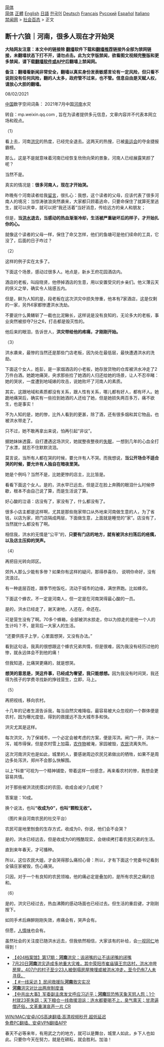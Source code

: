  <!-- 面包屑导航 --> <div class="breadcrumb"><!-- GTranslate: https://gtranslate.io/ -->  <div class="switcher notranslate">  <div class="selected">  <a href="#" onclick="return false;"> 简体</a>  </div>  <div class="option">  <a href="https://www.bannedbook.org" onclick="doGTranslate('zh-CN|zh-CN');jQuery('div.switcher div.selected a').html(jQuery(this).html());return false;" title="简体中文" class="nturl selected"> 简体</a>  <a href="https://www.bannedbook.org/zh-tw/" onclick="doGTranslate('zh-CN|zh-TW');jQuery('div.switcher div.selected a').html(jQuery(this).html());return false;" title="繁體中文" class="nturl"> 正體</a>  <a href="https://www.bannedbook.org/en/" onclick="doGTranslate('zh-CN|en');jQuery('div.switcher div.selected a').html(jQuery(this).html());return false;" title="English" class="nturl"> English</a>  <a href="https://www.bannedbook.org/ja/" onclick="doGTranslate('zh-CN|ja');jQuery('div.switcher div.selected a').html(jQuery(this).html());return false;" title="日本語" class="nturl"> 日語</a>  <a href="https://www.bannedbook.org/ko/" onclick="doGTranslate('zh-CN|ko');jQuery('div.switcher div.selected a').html(jQuery(this).html());return false;" title="한국어" class="nturl"> 한국어</a>  <a href="https://www.bannedbook.org/de/" onclick="doGTranslate('zh-CN|de');jQuery('div.switcher div.selected a').html(jQuery(this).html());return false;" title="Deutsch" class="nturl"> Deutsch</a>  <a href="https://www.bannedbook.org/fr/" onclick="doGTranslate('zh-CN|fr');jQuery('div.switcher div.selected a').html(jQuery(this).html());return false;" title="Français" class="nturl"> Français</a>  <a href="https://www.bannedbook.org/ru/" onclick="doGTranslate('zh-CN|ru');jQuery('div.switcher div.selected a').html(jQuery(this).html());return false;" title="Русский" class="nturl"> Русский</a>  <a href="https://www.bannedbook.org/es/" onclick="doGTranslate('zh-CN|es');jQuery('div.switcher div.selected a').html(jQuery(this).html());return false;" title="Español" class="nturl"> Español</a>  <a href="https://www.bannedbook.org/it/" onclick="doGTranslate('zh-CN|it');jQuery('div.switcher div.selected a').html(jQuery(this).html());return false;" title="Italiano" class="nturl"> Italiano</a>  </div>  </div>      <div class='breadcrumb-sub'><!-- Breadcrumb NavXT 6.3.0 --> <a href="https://www.bannedbook.org/" class="home">禁闻网</a> &gt; <a href="https://www.bannedbook.org/bnews/baitai/" class="category">社会百态</a> &gt; 正文</div></div><h2>断十六狼｜河南，很多人现在才开始哭</h2> <p class="notice"><b>大陆网友注意：本文中的链接除 <a href="https://github.com/bannedbook/fanqiang" >翻墙</a>软件下载和<a href="https://github.com/killgcd/justmysocks/blob/master/README.md">翻墙推荐</a>链接外全部为禁网链接，未翻墙状态下打不开，请勿点击。此为文字版禁闻，欲看图文视频完整版和更多禁闻，请下载<a href="https://github.com/bannedbook/fanqiang">翻墙软件或APP</a>后翻墙上禁闻网。</p><p>备注：翻墙看新闻非常安全，翻墙以真实身份发表敏感言论有一定风险，但只看不说则没有任何风险，翻的人太多，政府管不过来，也不管。信息自由是天赋人权，请放心大胆的翻墙。</b></p>  <div class="entry"> <p>08/02/2021</p> <p><span class='wp_keywordlink_affiliate'><a href="https://www.bannedbook.org/" title="中国" target="_blank">中国</a></span>数字空间词条： 2021年7月中国<a href="https://www.bannedbook.org/bnews/tag/%e6%b2%b3%e5%8d%97/" class="st_tag internal_tag" rel="tag" title="标签 河南 下的日志">河南</a>水灾</p> <p>转自：mp.weixin.qq.com , 旨在为读者提供多元信息，文章内容并不代表本网立场和观点。</p> <p>（1）</p> <p>看上去，河南<a href="https://www.bannedbook.org/bnews/tag/%e6%b4%aa%e7%81%be/" class="st_tag internal_tag" rel="tag" title="标签 洪灾 下的日志">洪灾</a>的热度，已经完全退去。这两天的热搜，已被<a href="https://www.bannedbook.org/bnews/tag/%E5%A5%A5%E8%BF%90%E4%BC%9A/" class="st_tag internal_tag" rel="tag" title="标签 奥运会 下的日志">奥运会</a>的夺金捷报霸榜。</p> <p>那么，这是不是就意味着河南已经恢复欣欣向荣的景象，河南人已经展露笑颜了呢？</p> <p>当然不是。</p> <p>真实的情况是：<strong>很多河南人，现在才开始哭。</strong></p> <p>昨晚有个河南读者给我<span class='wp_keywordlink'><a href="https://www.bannedbook.org/bnews/tougao/" title="留言" target="_blank">留言</a></span>，很扎心：我想，这个读者的父母，应该代表了很多河南人的境况：当惊涛骇浪突然袭来，大家都只顾着逃命，只要命保住了就算死里逃生，就可以庆幸，就可以把“我还活着”当好消息，传给远方的亲人和朋友；</p> <p>但是，<strong>当<a href="https://www.bannedbook.org/bnews/tag/%e6%b4%aa%e6%b0%b4/" class="st_tag internal_tag" rel="tag" title="标签 洪水 下的日志">洪水</a>退去，当感动的热血渐渐冷却，生活被严重破坏后的样子，才开始扎你的心。</strong></p> <p>就像这个读者的父母一样，保住了命又怎样，他们的鱼塘可是他们续命的工具，它没了，后面的日子咋过？</p> <p>（2）</p> <p>这样的例子实在太多了。</p> <p>下面这个场景，感动过很多人。地点是，新乡王府花园酒店内。</p> <p>酒店的老板，叫段晓贤，他停掉酒店的生意，用以安置受灾的乡亲们。他义薄云天的侠义之举，确实令人铭感五内。</p> <p>但是，鲜为人知的是，段老板在这次洪灾中损失惨重，他本有7家酒店，这是仅剩的一家，另外6家都惨遭洪水洗劫。</p>  <p>不要说什么黄鳝斩了一截也比泥鳅长，这样说是没有良知的，无论多大的老板，事业突然被掠夺7分之6，打击都是毁灭性的。</p> <p>他后来的眼泪，告诉世人，<strong>洪灾带给他的疼痛，才刚刚开始。</strong></p> <p>（3）</p> <p>洪水袭来，最惨的当然还是那些门店老板，因为处在最低层，最快遭遇洪水的洗劫。</p> <p>下面这个女人，姓彭，是一家烟酒店的小老板，她存放货物的仓库被洪水冲走了2万件白酒。她跪地痛哭，央求那些捡了她酒的人归还给她的场景，让人不忍卒睹：她的哭状，一度遭到地域婊的攻击，说她败坏了河南人的素质。</p> <p>其实，这跟地域和素质都没有关系，跟人性有关系，哪儿都有好人，都有坏人。她跪地痛哭后，确实有一些捡到她酒的人还给了她，但是她损失两百多万，痛不欲生，也是事实！</p> <p>不为人知的是，她的惨，比外人看到的更甚，除了酒，还有很多烟和其它物品，也被洪水带走了。</p> <p>只不过，她不敢再拿出来说，怕再引起“非议”。</p> <p>据她妹妹透露，自打遭遇这场洪灾，她就整夜整夜的<a href="https://www.bannedbook.org/bnews/tag/%e5%a4%b1%e7%9c%a0/" class="st_tag internal_tag" rel="tag" title="标签 失眠 下的日志">失眠</a>，一想到几年的心血全打了水漂，就忍不住默默流泪。</p> <p>莫言说，当所有人都在哭的时候，要允许有人不哭。而我想说，<strong>当公开场合不适合哭的时候，要允许有人独自在暗夜里哭。</strong></p> <p>她是个例吗？当然不是，比她更惨的店主，比比皆是。</p> <p>看看下面这个女人。是的，洪水早已远去，但是正在脸上奔腾的眼泪什么时候停歇，根本不由自己说了算，而是生活说了算。</p> <p>好心酸的泣语：店没有了，家没有了，什么都没有了。</p> <p>很多小店主都是这样啊，尤其是那些拖家带口从外地来河南做生意的人，为了省钱，以店为家，把门店隔成两层，下面做生意，上面就是睡觉的“家”。店没有了，当然就什么都没有了啊。</p> <p>相信我，洪水的无情是“公平”的，<strong>只要有门店的地方，就有被洪水扫荡后的疮痍，以及店主压抑的哭声。</strong></p> <p>（4）</p>  <p>再把目光转向郊区。</p> <p>郊外人那么少能有多惨？如果你有这样的疑问，那得恭喜你， 说明你命好，没有流浪过。</p> <p>有一种底层百姓，跟季节抢饭吃，流动于城市的边缘，满世界跑。比如蜂农。</p> <p>下面这个蜂农，不一定是河南人，但一定是在河南哭得最心酸的一员。</p> <p>是的，洪水已经走了，谢天谢地，人还在，命还在。</p> <p>可是营生没有了啊。70多个蜂箱，全部被洪水掠走，你以为掠走的是他一个人的生计吗？不，是背后一大家人的生活。</p> <p>“还要供孩子上学，心里面想哭，又没有办法。”</p> <p>看到这句话，我真的很想跟这个蜂农兄弟共情，但是很难，因为我没有经历过他的惨，就永远体会不到他的痛！</p> <p>但我知道，比痛哭更痛的，就是想哭。</p> <p><strong>想哭的意思是，哭这件事，已经成为奢望，我只能想想。</strong>因为我没有时间哭，我还得为孩子的学费寻找新的挣钱营生，立即，马上。</p> <p>（5）</p> <p>再把视线，移向农村。</p> <p>十几年的记者生涯告诉我，每当自然灾难降临，最容易被大众忽视的一个群体便是农村，因为曝光度低，得到的救援远不及大城市多和快。</p> <p>洪灾尤其是这样。</p> <p>每次洪灾，为了保城市，一个必定会被考虑的方案，便是泻洪。闸门一开，洪水一泻，城市得保，但是农村雪上加霜，<a href="https://www.bannedbook.org/bnews/tag/%E5%86%9C%E4%BD%9C%E7%89%A9/" class="st_tag internal_tag" rel="tag" title="标签 农作物 下的日志">农作物</a>被淹，家园被毁，<a href="https://www.bannedbook.org/bnews/tag/%e5%86%9c%e6%b0%91/" class="st_tag internal_tag" rel="tag" title="标签 农民 下的日志">农民</a>流离失所。</p> <p>这次河南洪灾也是如此，城里的人，要感谢周边农民兄弟做出的牺牲，如果不是周边多处泻洪，郑州不会那么快解围。</p>  <p>以上“科普”可视为一个精神铺垫，带着这样一份感念，再来看农村的惨，我想会更容易共情。</p> <p>对于那些被洪流抚摸过的农田，收成会减少几成呢？</p> <p>答案是：10成。</p> <p>换个说法，也叫<strong>“收成为0”，也叫“颗粒无收”。</strong></p> <p>（图片来自河南农民的社交平台）</p> <p>农民可是地里刨食的生存方式，收成为0，你说，他们会不会哭？</p> <p>是的，洪水已经远去，但是收成为0的残酷现实，会继续拷打着农民兄弟的生活。</p> <p>直到来年春天，才可播种。</p> <p>所以，这位农民大姐，才会哭得那么痛彻心骨：所以，才有下面这个党委书记看到全镇庄家被毁，伤心痛哭。</p> <p>只因，对于一个有良知的农民领袖，他的痛必定是叠加的，是所有农民之痛的总和。</p> <p>（6）</p> <p>是的，洪灾已经过去，热血沸腾的感动场面也已经过去。但生活的重启键，才刚刚按下。</p> <p>如同手术后麻醉刚刚失效，疼痛会有，哭声会有。</p> <p>但愿，<a href="https://www.bannedbook.org/bnews/tag/%E4%BA%BA%E6%83%85%E5%91%B3/" class="st_tag internal_tag" rel="tag" title="标签 人情味 下的日志">人情味</a>也会有。</p> <p>虽然社会的关注度已随洪水远去，但我依然相信，大家该有的补给，会<a href="https://www.bannedbook.org/bnews/tag/%E4%B8%80%E8%A7%86%E5%90%8C%E4%BB%81/" class="st_tag internal_tag" rel="tag" title="标签 一视同仁 下的日志">一视同仁</a>地得到！</p> <ul class='op-related-articles' title='相关阅读'> <li><a href='https://www.bannedbook.org/bnews/baitai/20210802/1598815.html' target='_blank'>【404档案馆】第17期：<b>河南</b>洪灾：该闭嘴的让不该闭嘴的闭嘴</a></li> <li><a href='https://www.bannedbook.org/bnews/bannedvideo/20210802/1598787.html' target='_blank'>7月20日<b>河南</b>洪灾造成多地重大灾难，其中荥阳市崔庙镇王宗店村，洪水冲垮房屋，407户的村子至少23人被倒塌房屋掩埋或被洪水冲走，至今仍有7人未寻获。</a></li> <li><a href='https://www.bannedbook.org/bnews/bannedvideo/20210802/1598766.html' target='_blank'>【 #一线采访 】民间救援队<b>河南</b>救灾实况</a></li> <li><a href='https://www.bannedbook.org/bnews/taiwannews/20210802/1598487.html' target='_blank'><b>河南</b>洪灾对比出两岸制度谁</a></li> <li><a href='https://www.bannedbook.org/bnews/bannedvideo/20210802/1598478.html' target='_blank'>【中共出大事】军委副主席发文呼应习近平；<b>河南</b>现恐怖天象天怒人怨；1个村就23死失踪；天下粮仓一线救援泪诉：连水都要喝不上，臭气熏天；甘肃逼僧还俗，文革重演哀声一片 CR</a></li> </ul> <p class="texttj"> <a href="https://github.com/bannedbook/fanqiang/wiki/V2ray%E6%9C%BA%E5%9C%BA" target="_blank">WIN/MAC/安卓/iOS高速翻墙:高清视频秒开,超低延迟</a><br/> <a href="https://github.com/bannedbook/fanqiang/wiki/%E7%A6%81%E9%97%BB%E7%BD%91%E5%AE%89%E5%8D%93%E7%BF%BB%E5%A2%99%E6%96%B0%E9%97%BBAPP" target="_blank">免费PC翻墙、安卓VPN翻墙APP</a></p> <p>春天不必等来年，有用武之力的地方，就可以是舞台，城里人如此，乡下人也如此。只要你今天在努力，就是在耕耘，就会胜利。加油！</p><a name='sharetosocial'></a>  <div style="margin-bottom:5px;padding-bottom:5px;clear:both"> <div id="archive-pix-1" class="banner-ads"> <!-- AuctionX Display platform tag START --> <div id="26318x728x90x621x_ADSLOT2" clicktrack="%%CLICK_URL_ESC%%"></div> <!-- AuctionX Display platform tag END --> </div> <div id="archive-pix-2" class="banner-ads"> <!-- AuctionX Display platform tag START --> <div id="26315x300x250x621x_ADSLOT2" clicktrack="%%CLICK_URL_ESC%%"></div> <!-- AuctionX Display platform tag END --> </div> </div>  <div id="archive-pix-1" class="banner-ads"> <!-- AuctionX Display platform tag START --> <div id="26318x728x90x621x_ADSLOT3" clicktrack="%%CLICK_URL_ESC%%"></div> <!-- AuctionX Display platform tag END --> </div> </div><!--END ENTRY--> 